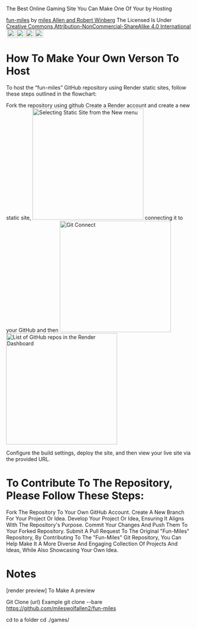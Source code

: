 The Best Online Gaming Site  You Can Make One Of Your by Hosting
<p xmlns:cc="http://creativecommons.org/ns#" xmlns:dct="http://purl.org/dc/terms/"><a property="dct:title" rel="cc:attributionURL" href="https://github.com/mileswolfallen2/fun-miles">fun-miles</a> by <a rel="cc:attributionURL dct:creator" property="cc:attributionName" href="https://github.com/mileswolfallen2">miles Allen and Robert Winberg</a> The Licensed Is Under <a href="https://creativecommons.org/licenses/by-nc-sa/4.0/?ref=chooser-v1" target="_blank" rel="license noopener noreferrer" style="display:inline-block;">Creative Commons Attribution-NonCommercial-ShareAlike 4.0 International<img style="height:22px!important;margin-left:3px;vertical-align:text-bottom;" src="https://mirrors.creativecommons.org/presskit/icons/cc.svg?ref=chooser-v1" alt=""><img style="height:22px!important;margin-left:3px;vertical-align:text-bottom;" src="https://mirrors.creativecommons.org/presskit/icons/by.svg?ref=chooser-v1" alt=""><img style="height:22px!important;margin-left:3px;vertical-align:text-bottom;" src="https://mirrors.creativecommons.org/presskit/icons/nc.svg?ref=chooser-v1" alt=""><img style="height:22px!important;margin-left:3px;vertical-align:text-bottom;" src="https://mirrors.creativecommons.org/presskit/icons/sa.svg?ref=chooser-v1" alt=""></a></p>

<h1>How To Make Your Own Verson To Host</h1>
To host the “fun-miles” GitHub repository using Render static sites, follow these steps outlined in the flowchart:

Fork the repository using github
Create a Render account and create a new static site, <img src="https://render.com/docs/static/9705deafa360259a1e4342980e6efff5/7a72b/new-static-site.png" alt="Selecting Static Site from the New menu" 
  height="300" width="auto" align=”left”>
connecting it to your GitHub and then
<img src="https://render.com/docs/static/2c8e1ccdd8cd76c9409ea39a966c501e/2b72d/git-connect.png" alt="Git Connect" height="300" width="auto"/>
<img src="https://render.com/docs/static/2b69098df84b4909b0a2336f43542dab/dcb99/github-connect-repo.png" alt="List of GitHub repos in the Render Dashboard"
  height="300" width="auto"/>

Configure the build settings, deploy the site, and then view your live site via the provided URL.






<h1>To Contribute To The Repository, Please Follow These Steps:</h1>

Fork The Repository To Your Own GitHub Account.
Create A New Branch For Your Project Or Idea.
Develop Your Project Or Idea, Ensuring It Aligns With The Repository's Purpose.
Commit Your Changes And Push Them To Your Forked Repository.
Submit A Pull Request To The Original "Fun-Miles" Repository,
By Contributing To The "Fun-Miles" Git Repository, You Can Help Make It A More Diverse And Engaging Collection Of Projects And Ideas, While Also Showcasing Your Own Idea.


<h1>Notes</h1>

  [render preview]
  To Make A preview
  

  Git Clone (url)
Example git clone --bare https://github.com/mileswolfallen2/fun-miles

   cd to a folder
    cd ./games/

